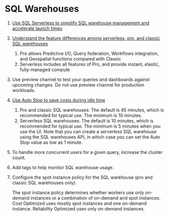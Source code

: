 # SQL Warehouses

1. [Use SQL Serverless to simplify SQL warehouse management and accelerate launch times](https://docs.databricks.com/serverless-compute/index.html)
2. [Understand the feature differences among serverless, pro, and classic SQL warehouses](https://docs.databricks.com/sql/admin/warehouse-type.html#comparing-features-of-serverless-pro-and-classic-sql-warehouses)
    1. Pro allows Predictive I/O, Query federation, Workflows integration, and Geospatial functions compared with Classic
    2. Serverless includes all features of Pro, and provide instant, elastic, fully-managed compute
3. Use preview channel to test your queries and dashboards against upcoming changes. Do not use preview channel for production workloads. 
4. [Use Auto Stop to save costs during idle time](https://docs.databricks.com/sql/admin/sql-endpoints.html#create-a-sql-warehouse)
    1. Pro and classic SQL warehouses: The default is 45 minutes, which is recommended for typical use. The minimum is 10 minutes.
    2. Serverless SQL warehouses: The default is 10 minutes, which is recommended for typical use. The minimum is 5 minutes when you use the UI. Note that you can create a serverless SQL warehouse using the SQL warehouses API, in which case you can set the Auto Stop value as low as 1 minute.
5. To handle more concurrent users for a given query, increase the cluster count.
6. Add tags to help monitor SQL warehouse usage.
7. Configure the spot instance policy for the SQL warehouse (pro and classic SQL warehouses only).

    The spot instance policy determines whether workers use only on-demand instances or a combination of on-demand and spot instances. Cost Optimized uses mostly spot instances and one on-demand instance. Reliability Optimized uses only on-demand instances.

